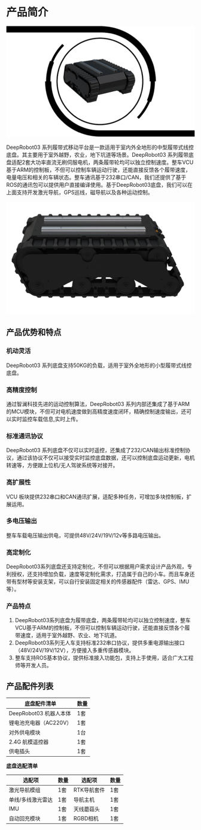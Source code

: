 # 产品简介

![](/images/dr03-spec/image1.png)

DeepRobot03 系列履带式移动平台是一款适用于室内外全地形的中型履带式线控底盘。其主要用于室外越野，农业，地下坑道等场景。DeepRobot03 系列履带底盘适配2套大功率直流无刷伺服电机，两条履带轮均可以独立控制速度。整车VCU基于ARM的控制板，不但可以控制车辆运动行驶，还能直接反馈各个履带速度，电量电压和相关的车辆状态。整车通讯基于232串口/CAN，我们还提供了基于ROS的通讯包可以提供用户直接编译使用。基于DeepRobot03底盘，我们可以在上面支持开发激光导航，GPS巡线，磁导航以及各种运动控制。

![](/images/dr03-spec/image2.png)

## 产品优势和特点

### 机动灵活
DeepRobot03 系列底盘支持50KG的负载，适用于室外全地形的小型履带式线控底盘。

### 高精度控制
通过智澜科技先进的运动控制算法，DeepRobot03 系列内部还集成了基于ARM的MCU模块，不但可对电机速度做到高精度速度闭环，精确控制速度输出，还可以实时监控车载信息,实时上传。

### 标准通讯协议
DeepRobot03 系列底盘不仅可以实时遥控，还集成了232/CAN输出标准控制协议，通过该协议不仅可以接受实时监控底盘数据，还可以控制底盘运动更新，电机转速等，方便跟上位机/无人驾驶系统等对接开。

### 高扩展性
VCU 板块提供232串口和CAN通讯扩展，适配多种任务，可增加多块控制板，扩展运用。

### 多电压输出
整车车载电压输出供电，可提供48V/24V/19V/12v等多路电压输出。

### 高定制化
DeepRobot03系列底盘还支持定制化，不但可以根据用户需求设计产品外观，专利授权，还支持增加负载，速度等定制化需求，打造属于自己的小车。而且车身还带有型材等安装支架，可以自行安装固定相关的传感器配件（雷达、GPS、IMU等）。

### 产品特点
1. DeepRobot03系列底盘为履带底盘，两条履带轮均可以独立控制速度，整车VCU基于ARM的控制板，不但可以控制车辆运动行驶，还能直接反馈各个履带速度，适用于室外越野、农业、地下坑道。
2. DeepRobot03系列无人车支持标准232串口协议，提供多重电源输出接口（48V/24V/19V/12V），方便接入多重传感器模块。
3. 整车支持ROS基本协议，提供标准接入功能包，支持上手使用，适合广大工程师等开发人员。

## 产品配件列表

| 底盘配件清单 | 数量 |
| ------------ | ---- |
| DeepRobot03 机器人本体 | 1套 |
| 锂电池充电器（AC220V）| 1套 |
| 对外供电模块 | 1台 |
| 2.4G 航模遥控器 | 1套 |
| 供电插头 | 1套 |

**底盘选配清单**

| 选配项 | 数量 | 选配项 | 数量 |
| ------ | ---- | ------ | ---- |
| 激光导航模组 | 1套 | RTK导航套件 | 1套 |
| 单线/多线激光雷达 | 1套 | 导航主机 | 1套 |
| IMU | 1套 | 天线蘑菇头 | 1套 |
| 自动回充模块 | 1套 | RGBD相机 | 1套 | 
